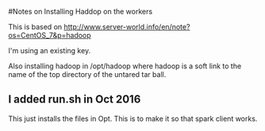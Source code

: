 #Notes on Installing Haddop on the workers

This is based on http://www.server-world.info/en/note?os=CentOS_7&p=hadoop

I'm using an existing key.

Also installing hadoop in /opt/hadoop where hadoop is a soft link to the name of the top directory
of the untared tar ball.

## I added run.sh in Oct 2016

This just installs the files in Opt.  This is to make it so that spark client works.  
